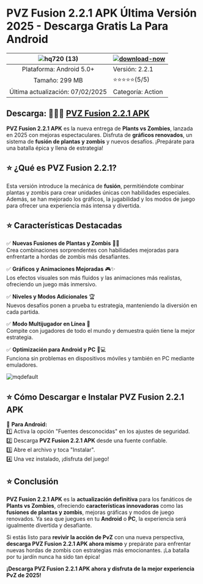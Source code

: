 # PVZ Fusion 2.2.1 APK Última Versión 2025 - Descarga Gratis La Para Android

|![hq720 (13)](https://github.com/user-attachments/assets/4a87e330-f0ba-45cb-b703-ed7a1bf51b42)| [![download-now](https://github.com/user-attachments/assets/22657e67-9d2d-46af-a41a-5d365d2ddc1f)](https://modhello.io/pvz-fusion.html)  |
|:-------------------------------------------------:|-----------------------|
| Plataforma: Android 5.0+         | Versión: 2.2.1    |
| Tamaño: 299 MB             |  ⭐️⭐️⭐️⭐️⭐️(5/5) |
| Última actualización: 07/02/2025 | Categoría: Action |

## Descarga: 🎉🎉🎉 [PVZ Fusion 2.2.1 APK](https://modhello.io/pvz-fusion.html)

**PVZ Fusion 2.2.1 APK** es la nueva entrega de **Plants vs Zombies**, lanzada en 2025 con mejoras espectaculares. Disfruta de **gráficos renovados**, un sistema de **fusión de plantas y zombis** y nuevos desafíos. ¡Prepárate para una batalla épica y llena de estrategia!  

## ⭐ **¿Qué es PVZ Fusion 2.2.1?**  
Esta versión introduce la mecánica de **fusión**, permitiéndote combinar plantas y zombis para crear unidades únicas con habilidades especiales. Además, se han mejorado los gráficos, la jugabilidad y los modos de juego para ofrecer una experiencia más intensa y divertida.  

## ⭐ **Características Destacadas**  

✅ **Nuevas Fusiones de Plantas y Zombis** 🌱💀  
Crea combinaciones sorprendentes con habilidades mejoradas para enfrentarte a hordas de zombis más desafiantes.  

✅ **Gráficos y Animaciones Mejoradas** 🎮✨  
Los efectos visuales son más fluidos y las animaciones más realistas, ofreciendo un juego más inmersivo.  

✅ **Niveles y Modos Adicionales** 🏆  
Nuevos desafíos ponen a prueba tu estrategia, manteniendo la diversión en cada partida.  

✅ **Modo Multijugador en Línea** 👥  
Compite con jugadores de todo el mundo y demuestra quién tiene la mejor estrategia.  

✅ **Optimización para Android y PC** 📱💻  
Funciona sin problemas en dispositivos móviles y también en PC mediante emuladores.  

![mqdefault](https://github.com/user-attachments/assets/291aa72b-fc3b-4e41-a3a4-7d8b282b05a3)

## ⭐ **Cómo Descargar e Instalar PVZ Fusion 2.2.1 APK**  

📌 **Para Android:**  
1️⃣ Activa la opción "Fuentes desconocidas" en los ajustes de seguridad.  
2️⃣ Descarga **PVZ Fusion 2.2.1 APK** desde una fuente confiable.  
3️⃣ Abre el archivo y toca "Instalar".  
4️⃣ Una vez instalado, ¡disfruta del juego!  

## ⭐ Conclusión

**PVZ Fusion 2.2.1 APK** es la **actualización definitiva** para los fanáticos de **Plants vs Zombies**, ofreciendo **características innovadoras** como las **fusiones de plantas y zombis**, mejoras gráficas y modos de juego renovados. Ya sea que juegues en tu **Android** o **PC**, la experiencia será igualmente divertida y desafiante.

Si estás listo para **revivir la acción de PvZ** con una nueva perspectiva, **descarga PVZ Fusion 2.2.1 APK ahora mismo** y prepárate para enfrentar nuevas hordas de zombis con estrategias más emocionantes. ¡La batalla por tu jardín nunca ha sido tan épica!

 **¡Descarga PVZ Fusion 2.2.1 APK ahora y disfruta de la mejor experiencia PvZ de 2025!** 
